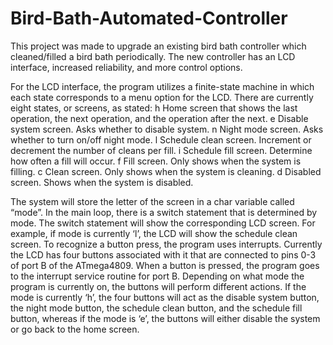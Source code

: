 # Bird-Bath-Automated-Controller
This project was made to upgrade an existing bird bath controller which cleaned/filled a bird bath periodically. The new controller has an LCD interface, increased reliability, and more control options.

For the LCD interface, the program utilizes a finite-state machine in which each state corresponds to a menu option for the LCD. There are currently eight states, or screens, as stated:
h	Home screen that shows the last operation, the next operation, and the operation after the next.
e	Disable system screen. Asks whether to disable system.
n	Night mode screen. Asks whether to turn on/off night mode.
l	Schedule clean screen. Increment or decrement the number of cleans per fill.
i	Schedule fill screen. Determine how often a fill will occur.
f	Fill screen. Only shows when the system is filling.
c	Clean screen. Only shows when the system is cleaning.
d	Disabled screen. Shows when the system is disabled.

The system will store the letter of the screen in a char variable called “mode”. In the main loop, there is a switch statement that is determined by mode. The switch statement will show the corresponding LCD screen. For example, if mode is currently ‘l’, the LCD will show the schedule clean screen. To recognize a button press, the program uses interrupts. Currently the LCD has four buttons associated with it that are connected to pins 0-3 of port B of the ATmega4809. When a button is pressed, the program goes to the interrupt service routine for port B. Depending on what mode the program is currently on, the buttons will perform different actions. If the mode is currently ‘h’, the four buttons will act as the disable system button, the night mode button, the schedule clean button, and the schedule fill button, whereas if the mode is ‘e’, the buttons will either disable the system or go back to the home screen.
